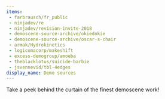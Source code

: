 ```yaml
---
items:
 - farbrausch/fr_public
 - ninjadev/re
 - ninjadev/revision-invite-2018
 - demoscene-source-archive/okiedokie
 - demoscene-source-archive/oscar-s-chair
 - armak/Hydrokinetics
 - logicomacorp/makeshift
 - excess-demogroup/amoeba
 - theblacklotus/suicide-barbie
 - jsvennevid/tbl-4edges
display_name: Demo sources
---
```

Take a peek behind the curtain of the finest demoscene work!
